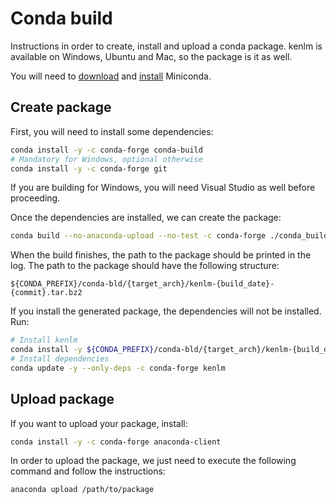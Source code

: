# Conda build

Instructions in order to create, install and upload a conda package. kenlm is available on Windows, Ubuntu and Mac, so the package is it as well.

You will need to [download](https://docs.conda.io/en/latest/miniconda.html) and [install](https://conda.io/projects/conda/en/latest/user-guide/install/index.html) Miniconda.

## Create package

First, you will need to install some dependencies:

```bash
conda install -y -c conda-forge conda-build
# Mandatory for Windows, optional otherwise
conda install -y -c conda-forge git
```

If you are building for Windows, you will need Visual Studio as well before proceeding.

Once the dependencies are installed, we can create the package:

```bash
conda build --no-anaconda-upload --no-test -c conda-forge ./conda_build
```

When the build finishes, the path to the package should be printed in the log. The path to the package should have the following structure:

```
${CONDA_PREFIX}/conda-bld/{target_arch}/kenlm-{build_date}-{commit}.tar.bz2
```

If you install the generated package, the dependencies will not be installed. Run:

```bash
# Install kenlm
conda install -y ${CONDA_PREFIX}/conda-bld/{target_arch}/kenlm-{build_date}-{commit}.tar.bz2
# Install dependencies
conda update -y --only-deps -c conda-forge kenlm
```

## Upload package

If you want to upload your package, install:

```bash
conda install -y -c conda-forge anaconda-client
```

In order to upload the package, we just need to execute the following command and follow the instructions:

```bash
anaconda upload /path/to/package
```
